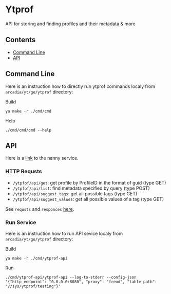 # Ytprof
API for storing and finding profiles and their metadata & more

## Contents

* [Command Line](#s-CommandLine)
* [API](#s-API)

## <a name="s-CommandLine"></a> Command Line

Here is an instruction how to directly run ytprof commands localy from `arcadia/yt/go/ytprof` directory:

Build
```
ya make -r ./cmd/cmd
```

Help

```
./cmd/cmd/cmd --help
```

## <a name="s-API"></a> API

Here is a [link](https://nanny.yandex-team.ru/ui/#/services/catalog/yt_ytprof) to the nanny service.

### HTTP Requsts

* `/ytpfof/api/get`: get profile by ProfileID in the format of guid (type GET)
* `/ytpfof/api/list`: find metadata specified by query (type POST)
* `/ytpfof/api/suggest_tags`: get all possible tags (type GET)
* `/ytpfof/api/suggest_values`: get all possible values of a tag (type GET)

See `requsts` and `responces` [here](https://a.yandex-team.ru/arcadia/yt/go/ytprof/api/api.proto).

### Run Service

Here is an instruction how to run API sevice localy from `arcadia/yt/go/ytprof` directory:

Build
```
ya make -r ./cmd/ytprof-api
```

Run
```
./cmd/ytprof-api/ytprof-api --log-to-stderr --config-json '{"http_endpoint": "0.0.0.0:8080", "proxy": "freud", "table_path": "//sys/ytprof/testing"}'
```
